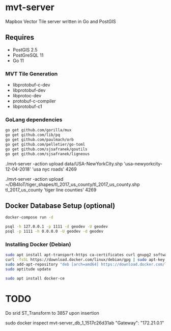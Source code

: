 # mvt-server
Mapbox Vector Tile server written in Go and PostGIS

## Requires
 - PostGIS 2.5
 - PostGreSQL 11
 - Go 11

### MVT Tile Generation
 - libprotobuf-c-dev
 - libprotobuf-dev
 - libprotoc-dev
 - protobuf-c-compiler
 - libprotobuf-c1

### GoLang dependencies
```bash
go get github.com/gorilla/mux
go get github.com/lib/pq
go get github.com/paulmach/orb
go get github.com/pelletier/go-toml
go get github.com/sjsafranek/goutils
go get github.com/sjsafranek/ligneous
```


./mvt-server -action upload data/USA-NewYorkCity.shp 'usa-newyorkcity-12-04-2018' 'usa nyc roads' 4269

./mvt-server -action upload ~/DB4IoT/tiger_shapes/tl_2017_us_county/tl_2017_us_county.shp tl_2017_us_county 'tiger line counties' 4269



## Docker Database Setup (optional)
```bash
docker-compose run -d

psql -h 127.0.0.1 -p 1111 -d geodev -U geodev
psql -p 1111 -h 0.0.0.0 -U geodev -d geodev
```

### Installing Docker (Debian)
```bash
sudo apt install apt-transport-https ca-certificates curl gnupg2 software-properties-common
curl -fsSL https://download.docker.com/linux/debian/gpg | sudo apt-key add -
sudo add-apt-repository "deb [arch=amd64] https://download.docker.com/linux/debian $(lsb_release -cs) stable"
sudo aptitude update

sudo apt install docker-ce
```


# TODO
Do srid ST_Transform to 3857 upon insertion



sudo docker inspect mvt-server_db_1_1517c26d31ab
"Gateway": "172.21.0.1"

